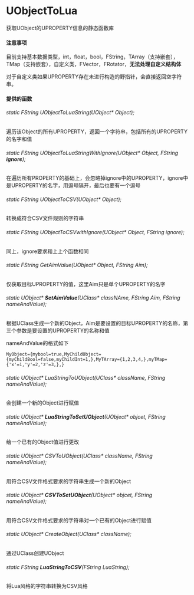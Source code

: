 # UObjectToLua
获取UObject的UPROPERTY信息的静态函数库

#### 注意事项

目前支持基本数据类型，int，float，bool，FString，TArray（支持嵌套），TMap（支持嵌套），自定义类，FVector，FRotator，**无法处理自定义结构体**

对于自定义类如果UPROPERTY存在未进行构造的野指针，会直接返回空字符串。

#### **提供的函数**

###### static FString UObjectToLuaString(UObject* Object);

遍历该Object的所有UPROPERTY，返回一个字符串，包括所有的UPROPERTY的名字和值

###### static FString UObjectToLuaStringWithIgnore(UObject* Object, FString **ignore**);

在遍历所有PROPERTY的基础上，会忽略掉ignore中的UPROPERTY，ignore中是UPROPERTY的名字，用逗号隔开，最后也要有一个逗号

###### static FString UObjectToCSV(UObject* Object);

转换成符合CSV文件规则的字符串

###### static FString UObjectToCSVwithIgnore(UObject* Object, FString ignore);

同上，ignore要求和上上个函数相同

###### static FString GetAimValue(UObject* Object, FString Aim);

仅获取目标UPROPERTY的值，这里Aim只是单个UPROPERTY的名字

###### static UObject* **SetAimValue**(UClass* classNAme, FString Aim, FString nameAndValue);

根据UClass生成一个新的Object，Aim是要设置的目标UPROPERTY的名称，第三个参数是要设置的UPROPERTY的名称和值

nameAndValue的格式如下

```
MyObject={mybool=true,MyChildObject={myChildBool=false,myChildInt=1,},MyTArray={1,2,3,4,},myTMap={'x'=1,'y'=2,'z'=3,},}
```

###### static UObject* LuaStringToUObject(UClass* className, FString nameAndValue);

会创建一个新的Object进行赋值

###### static UObject* **LuaStringToSetUObject**(UObject* objcet, FString nameAndValue);

给一个已有的Object值进行更改

###### static UObject* CSVToUObject(UClass* className, FString nameAndValue);

用符合CSV文件格式要求的字符串生成一个新的Object

###### static UObject* **CSVToSetUObject**(UObject* objcet, FString nameAndValue);

用符合CSV文件格式要求的字符串对一个已有的Object进行赋值

###### static UObject* CreateObject(UClass* className);

通过UClass创建UObject

###### static FString **LuaStringToCSV**(FString LuaString);

将Lua风格的字符串转换为CSV风格